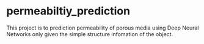 # permeabiltiy_prediction

This project is to prediction permeability of porous media using Deep Neural Networks only given the simple structure infomation of the object.